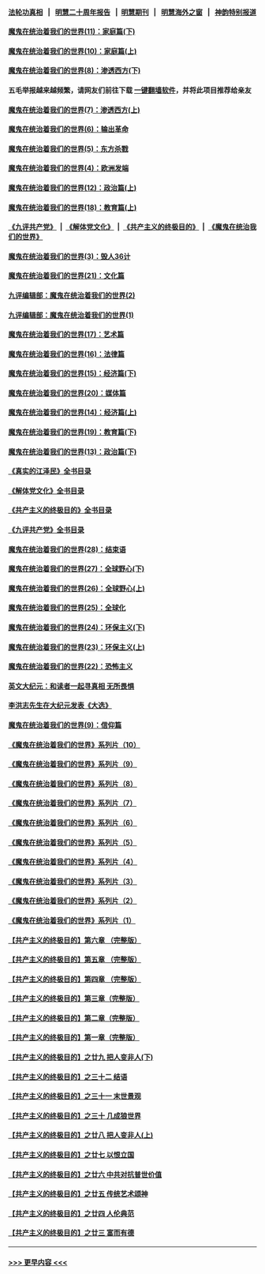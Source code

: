 #### [法轮功真相](https://github.com/gfw-breaker/truth/blob/master/README.md?t=0) &nbsp;&nbsp;|&nbsp;&nbsp; [明慧二十周年报告](https://github.com/gfw-breaker/mh-reports/blob/master/README.md?t=0) &nbsp;&nbsp;|&nbsp;&nbsp;[明慧期刊](https://github.com/gfw-breaker/mh-qikan) &nbsp;&nbsp;|&nbsp;&nbsp; [明慧海外之窗](https://github.com/gfw-breaker/mh-news/blob/master/README.md?t=0) &nbsp;&nbsp;|&nbsp;&nbsp; [神韵特别报道](https://github.com/gfw-breaker/mh-news/blob/master/shenyun.md?t=0)
#### [魔鬼在统治着我们的世界(11)：家庭篇(下)](../pages/nsc422/n10440961.md?t=12110501) 
#### [魔鬼在统治着我们的世界(10)：家庭篇(上)](../pages/nsc422/n10435448.md?t=12110501) 
#### [魔鬼在统治着我们的世界(8)：渗透西方(下)](../pages/nsc422/n10429603.md?t=12110501) 
#### 五毛举报越来越频繁，请网友们前往下载 [一键翻墙软件](https://github.com/gfw-breaker/ssr-accounts)，并将此项目推荐给亲友
#### [魔鬼在统治着我们的世界(7)：渗透西方(上)](../pages/nsc422/n10426013.md?t=12110501) 
#### [魔鬼在统治着我们的世界(6)：输出革命](../pages/nsc422/n10421536.md?t=12110501) 
#### [魔鬼在统治着我们的世界(5)：东方杀戮](../pages/nsc422/n10417707.md?t=12110501) 
#### [魔鬼在统治着我们的世界(4)：欧洲发端](../pages/nsc422/n10414890.md?t=12110501) 
#### [魔鬼在统治着我们的世界(12)：政治篇(上)](../pages/nsc422/n10444576.md?t=12110501) 
#### [魔鬼在统治着我们的世界(18)：教育篇(上)](../pages/nsc422/n10526970.md?t=12110501) 
#### [《九评共产党》](https://github.com/begood0513/9ping.md/blob/master/README.md) &nbsp;|&nbsp; [《解体党文化》](../../../../jtdwh.md/blob/master/README.md)  &nbsp;|&nbsp; [《共产主义的终极目的》](../../../../gczydzjmd.md/blob/master/README.md) &nbsp;|&nbsp; [《魔鬼在统治我们的世界》](../../../../mgztzwmdsj.md/blob/master/README.md) 
#### [魔鬼在统治着我们的世界(3)：毁人36计](../pages/nsc422/n10411583.md?t=12110501) 
#### [魔鬼在统治着我们的世界(21)：文化篇](../pages/nsc422/n10597706.md?t=12110501) 
#### [九评编辑部：魔鬼在统治着我们的世界(2)](../pages/nsc422/n10410036.md?t=12110501) 
#### [九评编辑部：魔鬼在统治着我们的世界(1)](../pages/nsc422/n10406825.md?t=12110501) 
#### [魔鬼在统治着我们的世界(17)：艺术篇](../pages/nsc422/n10499093.md?t=12110501) 
#### [魔鬼在统治着我们的世界(16)：法律篇](../pages/nsc422/n10485969.md?t=12110501) 
#### [魔鬼在统治着我们的世界(15)：经济篇(下)](../pages/nsc422/n10469975.md?t=12110501) 
#### [魔鬼在统治着我们的世界(20)：媒体篇](../pages/nsc422/n10586579.md?t=12110501) 
#### [魔鬼在统治着我们的世界(14)：经济篇(上)](../pages/nsc422/n10457370.md?t=12110501) 
#### [魔鬼在统治着我们的世界(19)：教育篇(下)](../pages/nsc422/n10564808.md?t=12110501) 
#### [魔鬼在统治着我们的世界(13)：政治篇(下)](../pages/nsc422/n10448270.md?t=12110501) 
#### [《真实的江泽民》全书目录](../pages/nsc422/n13721399.md?t=12110501) 
#### [《解体党文化》全书目录](../pages/nsc422/n13721157.md?t=12110501) 
#### [《共产主义的终极目的》全书目录](../pages/nsc422/n13721048.md?t=12110501) 
#### [《九评共产党》全书目录](../pages/nsc422/n13708085.md?t=12110501) 
#### [魔鬼在统治着我们的世界(28)：结束语](../pages/nsc422/n10936246.md?t=12110501) 
#### [魔鬼在统治着我们的世界(27)：全球野心(下)](../pages/nsc422/n10928319.md?t=12110501) 
#### [魔鬼在统治着我们的世界(26)：全球野心(上)](../pages/nsc422/n10900318.md?t=12110501) 
#### [魔鬼在统治着我们的世界(25)：全球化](../pages/nsc422/n10788205.md?t=12110501) 
#### [魔鬼在统治着我们的世界(24)：环保主义(下)](../pages/nsc422/n10695307.md?t=12110501) 
#### [魔鬼在统治着我们的世界(23)：环保主义(上)](../pages/nsc422/n10688613.md?t=12110501) 
#### [魔鬼在统治着我们的世界(22)：恐怖主义](../pages/nsc422/n10614727.md?t=12110501) 
#### [英文大纪元：和读者一起寻真相 无所畏惧](../pages/nsc422/n12542027.md?t=12110501) 
#### [李洪志先生在大纪元发表《大选》](../pages/nsc422/n12534746.md?t=12110501) 
#### [魔鬼在统治着我们的世界(9)：信仰篇](../pages/nsc422/n10432159.md?t=12110501) 
#### [《魔鬼在统治着我们的世界》系列片（10）](../pages/nsc422/n12292670.md?t=12110501) 
#### [《魔鬼在统治着我们的世界》系列片（9）](../pages/nsc422/n12290859.md?t=12110501) 
#### [《魔鬼在统治着我们的世界》系列片（8）](../pages/nsc422/n12287445.md?t=12110501) 
#### [《魔鬼在统治着我们的世界》系列片（7）](../pages/nsc422/n12283425.md?t=12110501) 
#### [《魔鬼在统治着我们的世界》系列片（6）](../pages/nsc422/n12282314.md?t=12110501) 
#### [《魔鬼在统治着我们的世界》系列片（5）](../pages/nsc422/n12281419.md?t=12110501) 
#### [《魔鬼在统治着我们的世界》系列片（4）](../pages/nsc422/n12274024.md?t=12110501) 
#### [《魔鬼在统治着我们的世界》系列片（3）](../pages/nsc422/n12271322.md?t=12110501) 
#### [《魔鬼在统治着我们的世界》系列片（2）](../pages/nsc422/n12269049.md?t=12110501) 
#### [《魔鬼在统治着我们的世界》系列片（1）](../pages/nsc422/n12267575.md?t=12110501) 
#### [【共产主义的终极目的】第六章 （完整版）](../pages/nsc422/n11428913.md?t=12110501) 
#### [【共产主义的终极目的】第五章 （完整版）](../pages/nsc422/n11428912.md?t=12110501) 
#### [【共产主义的终极目的】第四章 （完整版）](../pages/nsc422/n11428907.md?t=12110501) 
#### [【共产主义的终极目的】第三章（完整版）](../pages/nsc422/n11428848.md?t=12110501) 
#### [【共产主义的终极目的】第二章（完整版）](../pages/nsc422/n11428831.md?t=12110501) 
#### [【共产主义的终极目的】第一章（完整版）](../pages/nsc422/n11417651.md?t=12110501) 
#### [【共产主义的终极目的】之廿九 把人变非人(下)](../pages/nsc422/n11344140.md?t=12110501) 
#### [【共产主义的终极目的】之三十二 结语](../pages/nsc422/n11360535.md?t=12110501) 
#### [【共产主义的终极目的】之三十一 末世景观](../pages/nsc422/n11351129.md?t=12110501) 
#### [【共产主义的终极目的】之三十 几成狼世界](../pages/nsc422/n11348280.md?t=12110501) 
#### [【共产主义的终极目的】之廿八 把人变非人(上)](../pages/nsc422/n11340492.md?t=12110501) 
#### [【共产主义的终极目的】之廿七 以恨立国](../pages/nsc422/n11336944.md?t=12110501) 
#### [【共产主义的终极目的】之廿六 中共对抗普世价值](../pages/nsc422/n11324785.md?t=12110501) 
#### [【共产主义的终极目的】之廿五 传统艺术颂神](../pages/nsc422/n11296396.md?t=12110501) 
#### [【共产主义的终极目的】之廿四 人伦典范](../pages/nsc422/n11296397.md?t=12110501) 
#### [【共产主义的终极目的】之廿三 富而有德](../pages/nsc422/n11283598.md?t=12110501) 

----
#### [ >>> 更早内容 <<< ](../indexes/nsc422-earlier.md)
